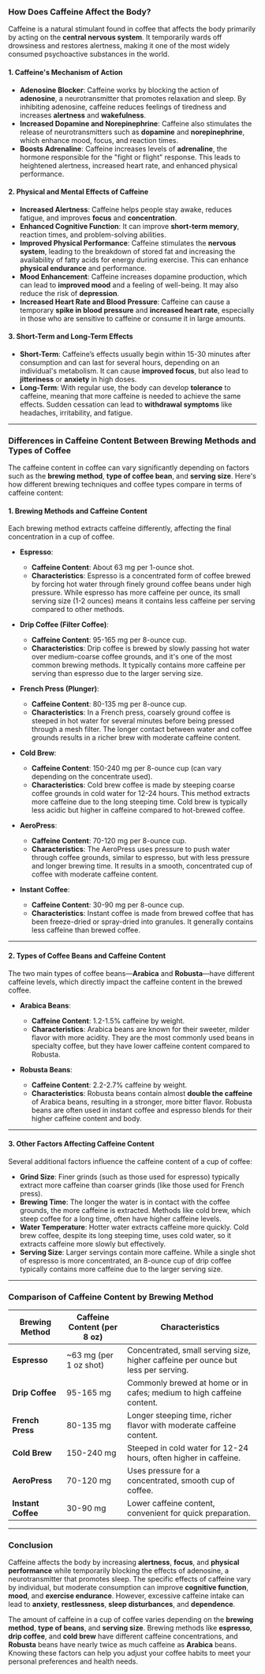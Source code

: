 ### How Does Caffeine Affect the Body?

Caffeine is a natural stimulant found in coffee that affects the body primarily by acting on the **central nervous system**. It temporarily wards off drowsiness and restores alertness, making it one of the most widely consumed psychoactive substances in the world.

#### 1. **Caffeine's Mechanism of Action**
- **Adenosine Blocker**: Caffeine works by blocking the action of **adenosine**, a neurotransmitter that promotes relaxation and sleep. By inhibiting adenosine, caffeine reduces feelings of tiredness and increases **alertness** and **wakefulness**.
- **Increased Dopamine and Norepinephrine**: Caffeine also stimulates the release of neurotransmitters such as **dopamine** and **norepinephrine**, which enhance mood, focus, and reaction times.
- **Boosts Adrenaline**: Caffeine increases levels of **adrenaline**, the hormone responsible for the "fight or flight" response. This leads to heightened alertness, increased heart rate, and enhanced physical performance.
  
#### 2. **Physical and Mental Effects of Caffeine**
- **Increased Alertness**: Caffeine helps people stay awake, reduces fatigue, and improves **focus** and **concentration**.
- **Enhanced Cognitive Function**: It can improve **short-term memory**, reaction times, and problem-solving abilities.
- **Improved Physical Performance**: Caffeine stimulates the **nervous system**, leading to the breakdown of stored fat and increasing the availability of fatty acids for energy during exercise. This can enhance **physical endurance** and performance.
- **Mood Enhancement**: Caffeine increases dopamine production, which can lead to **improved mood** and a feeling of well-being. It may also reduce the risk of **depression**.
- **Increased Heart Rate and Blood Pressure**: Caffeine can cause a temporary **spike in blood pressure** and **increased heart rate**, especially in those who are sensitive to caffeine or consume it in large amounts.

#### 3. **Short-Term and Long-Term Effects**
- **Short-Term**: Caffeine’s effects usually begin within 15-30 minutes after consumption and can last for several hours, depending on an individual's metabolism. It can cause **improved focus**, but also lead to **jitteriness** or **anxiety** in high doses.
- **Long-Term**: With regular use, the body can develop **tolerance** to caffeine, meaning that more caffeine is needed to achieve the same effects. Sudden cessation can lead to **withdrawal symptoms** like headaches, irritability, and fatigue.

---

### Differences in Caffeine Content Between Brewing Methods and Types of Coffee

The caffeine content in coffee can vary significantly depending on factors such as the **brewing method**, **type of coffee bean**, and **serving size**. Here's how different brewing techniques and coffee types compare in terms of caffeine content:

#### 1. **Brewing Methods and Caffeine Content**

Each brewing method extracts caffeine differently, affecting the final concentration in a cup of coffee.

- **Espresso**: 
  - **Caffeine Content**: About 63 mg per 1-ounce shot.
  - **Characteristics**: Espresso is a concentrated form of coffee brewed by forcing hot water through finely ground coffee beans under high pressure. While espresso has more caffeine per ounce, its small serving size (1-2 ounces) means it contains less caffeine per serving compared to other methods.
  
- **Drip Coffee (Filter Coffee)**: 
  - **Caffeine Content**: 95-165 mg per 8-ounce cup.
  - **Characteristics**: Drip coffee is brewed by slowly passing hot water over medium-coarse coffee grounds, and it's one of the most common brewing methods. It typically contains more caffeine per serving than espresso due to the larger serving size.
  
- **French Press (Plunger)**: 
  - **Caffeine Content**: 80-135 mg per 8-ounce cup.
  - **Characteristics**: In a French press, coarsely ground coffee is steeped in hot water for several minutes before being pressed through a mesh filter. The longer contact between water and coffee grounds results in a richer brew with moderate caffeine content.
  
- **Cold Brew**: 
  - **Caffeine Content**: 150-240 mg per 8-ounce cup (can vary depending on the concentrate used).
  - **Characteristics**: Cold brew coffee is made by steeping coarse coffee grounds in cold water for 12-24 hours. This method extracts more caffeine due to the long steeping time. Cold brew is typically less acidic but higher in caffeine compared to hot-brewed coffee.

- **AeroPress**: 
  - **Caffeine Content**: 70-120 mg per 8-ounce cup.
  - **Characteristics**: The AeroPress uses pressure to push water through coffee grounds, similar to espresso, but with less pressure and longer brewing time. It results in a smooth, concentrated cup of coffee with moderate caffeine content.

- **Instant Coffee**: 
  - **Caffeine Content**: 30-90 mg per 8-ounce cup.
  - **Characteristics**: Instant coffee is made from brewed coffee that has been freeze-dried or spray-dried into granules. It generally contains less caffeine than brewed coffee.

---

#### 2. **Types of Coffee Beans and Caffeine Content**

The two main types of coffee beans—**Arabica** and **Robusta**—have different caffeine levels, which directly impact the caffeine content in the brewed coffee.

- **Arabica Beans**: 
  - **Caffeine Content**: 1.2-1.5% caffeine by weight.
  - **Characteristics**: Arabica beans are known for their sweeter, milder flavor with more acidity. They are the most commonly used beans in specialty coffee, but they have lower caffeine content compared to Robusta.
  
- **Robusta Beans**: 
  - **Caffeine Content**: 2.2-2.7% caffeine by weight.
  - **Characteristics**: Robusta beans contain almost **double the caffeine** of Arabica beans, resulting in a stronger, more bitter flavor. Robusta beans are often used in instant coffee and espresso blends for their higher caffeine content and body.

---

#### 3. **Other Factors Affecting Caffeine Content**

Several additional factors influence the caffeine content of a cup of coffee:

- **Grind Size**: Finer grinds (such as those used for espresso) typically extract more caffeine than coarser grinds (like those used for French press).
- **Brewing Time**: The longer the water is in contact with the coffee grounds, the more caffeine is extracted. Methods like cold brew, which steep coffee for a long time, often have higher caffeine levels.
- **Water Temperature**: Hotter water extracts caffeine more quickly. Cold brew coffee, despite its long steeping time, uses cold water, so it extracts caffeine more slowly but effectively.
- **Serving Size**: Larger servings contain more caffeine. While a single shot of espresso is more concentrated, an 8-ounce cup of drip coffee typically contains more caffeine due to the larger serving size.

---

### Comparison of Caffeine Content by Brewing Method

| **Brewing Method**    | **Caffeine Content (per 8 oz)** | **Characteristics**                                                             |
|-----------------------|---------------------------------|---------------------------------------------------------------------------------|
| **Espresso**          | ~63 mg (per 1 oz shot)          | Concentrated, small serving size, higher caffeine per ounce but less per serving.|
| **Drip Coffee**       | 95-165 mg                       | Commonly brewed at home or in cafes; medium to high caffeine content.            |
| **French Press**      | 80-135 mg                       | Longer steeping time, richer flavor with moderate caffeine content.              |
| **Cold Brew**         | 150-240 mg                      | Steeped in cold water for 12-24 hours, often higher in caffeine.                 |
| **AeroPress**         | 70-120 mg                       | Uses pressure for a concentrated, smooth cup of coffee.                          |
| **Instant Coffee**    | 30-90 mg                        | Lower caffeine content, convenient for quick preparation.                        |

---

### Conclusion

Caffeine affects the body by increasing **alertness**, **focus**, and **physical performance** while temporarily blocking the effects of adenosine, a neurotransmitter that promotes sleep. The specific effects of caffeine vary by individual, but moderate consumption can improve **cognitive function**, **mood**, and **exercise endurance**. However, excessive caffeine intake can lead to **anxiety**, **restlessness**, **sleep disturbances**, and **dependence**.

The amount of caffeine in a cup of coffee varies depending on the **brewing method**, **type of beans**, and **serving size**. Brewing methods like **espresso**, **drip coffee**, and **cold brew** have different caffeine concentrations, and **Robusta** beans have nearly twice as much caffeine as **Arabica** beans. Knowing these factors can help you adjust your coffee habits to meet your personal preferences and health needs.